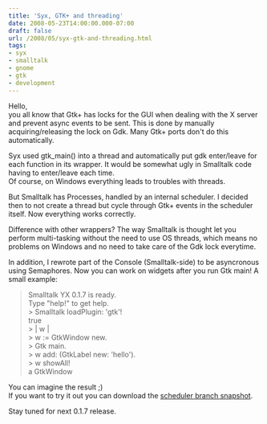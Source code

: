 ```yaml
---
title: 'Syx, GTK+ and threading'
date: 2008-05-23T14:00:00.000-07:00
draft: false
url: /2008/05/syx-gtk-and-threading.html
tags: 
- syx
- smalltalk
- gnome
- gtk
- development
---
```


Hello,  
you all know that Gtk+ has locks for the GUI when dealing with the X server and prevent async events to be sent. This is done by manually acquiring/releasing the lock on Gdk. Many Gtk+ ports don't do this automatically.  
  
Syx used gtk\_main() into a thread and automatically put gdk enter/leave for each function in its wrapper. It would be somewhat ugly in Smalltalk code having to enter/leave each time.  
Of course, on Windows everything leads to troubles with threads.  
  
But Smalltalk has Processes, handled by an internal scheduler. I decided then to not create a thread but cycle through Gtk+ events in the scheduler itself. Now everything works correctly.  
  
Difference with other wrappers? The way Smalltalk is thought let you perform multi-tasking without the need to use OS threads, which means no problems on Windows and no need to take care of the Gdk lock everytime.  
  
In addition, I rewrote part of the Console (Smalltalk-side) to be asyncronous using Semaphores. Now you can work on widgets after you run Gtk main! A small example:  
  

> Smalltalk YX 0.1.7 is ready.  
> Type "help!" to get help.  
> \> Smalltalk loadPlugin: 'gtk'!  
> true  
> \> | w |  
> \> w := GtkWindow new.  
> \> Gtk main.  
> \> w add: (GtkLabel new: 'hello').  
> \> w showAll!  
> a GtkWindow  

You can imagine the result ;)  
If you want to try it out you can download the [scheduler branch snapshot](http://repo.or.cz/w/syx.git?a=snapshot;h=scheduler;sf=tgz).  
  
Stay tuned for next 0.1.7 release.